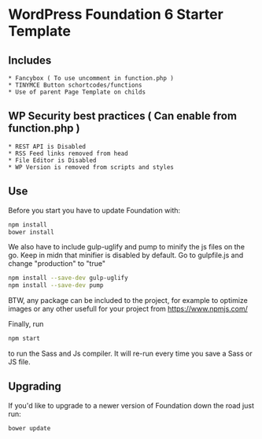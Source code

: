 # WordPress Foundation 6 Starter Template


## Includes
	
	* Fancybox ( To use uncomment in function.php )
	* TINYMCE Button schortcodes/functions
	* Use of parent Page Template on childs


## WP Security best practices ( Can enable from function.php )
	* REST API is Disabled 
	* RSS Feed links removed from head 
	* File Editor is Disabled
	* WP Version is removed from scripts and styles

## Use
  
Before you start you have to update Foundation with:

```bash
npm install
bower install
```

We also have to include gulp-uglify and pump to minify the js files on the go. 
Keep in midn that minifier is disabled by default. Go to gulpfile.js and change "production" to "true"

```bash
npm install --save-dev gulp-uglify
npm install --save-dev pump
```

BTW, any package can be included to the project, for example to optimize images or any other usefull for your project from https://www.npmjs.com/


Finally, run 
```bash
npm start
```
to run the Sass and Js compiler. It will re-run every time you save a Sass or JS file.


## Upgrading

If you'd like to upgrade to a newer version of Foundation down the road just run:

```bash
bower update
```
